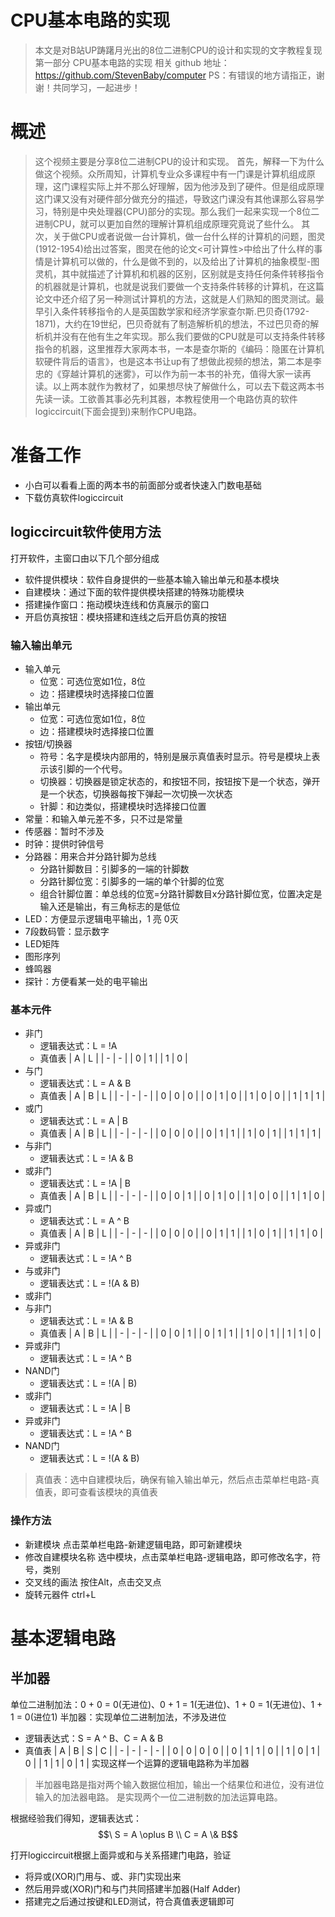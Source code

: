 # CPU基本电路的实现
>本文是对B站UP踌躇月光出的8位二进制CPU的设计和实现的文字教程复现第一部分 CPU基本电路的实现
相关 github 地址：https://github.com/StevenBaby/computer
PS：有错误的地方请指正，谢谢！共同学习，一起进步！

# 概述
> 这个视频主要是分享8位二进制CPU的设计和实现。
首先，解释一下为什么做这个视频。众所周知，计算机专业众多课程中有一门课是计算机组成原理，这门课程实际上并不那么好理解，因为他涉及到了硬件。但是组成原理这门课又没有对硬件部分做充分的描述，导致这门课没有其他课那么容易学习，特别是中央处理器(CPU)部分的实现。那么我们一起来实现一个8位二进制CPU，就可以更加自然的理解计算机组成原理究竟说了些什么。
其次，关于做CPU或者说做一台计算机，做一台什么样的计算机的问题，图灵(1912-1954)给出过答案，图灵在他的论文<可计算性>中给出了什么样的事情是计算机可以做的，什么是做不到的，以及给出了计算机的抽象模型-图灵机，其中就描述了计算机和机器的区别，区别就是支持任何条件转移指令的机器就是计算机，也就是说我们要做一个支持条件转移的计算机，在这篇论文中还介绍了另一种测试计算机的方法，这就是人们熟知的图灵测试。最早引入条件转移指令的人是英国数学家和经济学家查尔斯.巴贝奇(1792-1871)，大约在19世纪，巴贝奇就有了制造解析机的想法，不过巴贝奇的解析机并没有在他有生之年实现。那么我们要做的CPU就是可以支持条件转移指令的机器，这里推荐大家两本书，一本是查尔斯的《编码：隐匿在计算机软硬件背后的语言》，也是这本书让up有了想做此视频的想法，第二本是李忠的《穿越计算机的迷雾》，可以作为前一本书的补充，值得大家一读再读。以上两本就作为教材了，如果想尽快了解做什么，可以去下载这两本书先读一读。工欲善其事必先利其器，本教程使用一个电路仿真的软件logiccircuit(下面会提到)来制作CPU电路。

# 准备工作
- 小白可以看看上面的两本书的前面部分或者快速入门数电基础
- 下载仿真软件logiccircuit

## logiccircuit软件使用方法
打开软件，主窗口由以下几个部分组成
- 软件提供模块：软件自身提供的一些基本输入输出单元和基本模块
- 自建模块：通过下面的软件提供模块搭建的特殊功能模块
- 搭建操作窗口：拖动模块连线和仿真展示的窗口
- 开启仿真按钮：模块搭建和连线之后开启仿真的按钮
### 输入输出单元
- 输入单元
  - 位宽：可选位宽如1位，8位
  - 边：搭建模块时选择接口位置
- 输出单元
  - 位宽：可选位宽如1位，8位
  - 边：搭建模块时选择接口位置
- 按钮/切换器
  - 符号：名字是模块内部用的，特别是展示真值表时显示。符号是模块上表示该引脚的一个代号。
  - 切换器：切换器是锁定状态的，和按钮不同，按钮按下是一个状态，弹开是一个状态，切换器每按下弹起一次切换一次状态
  - 针脚：和边类似，搭建模块时选择接口位置
- 常量：和输入单元差不多，只不过是常量
- 传感器：暂时不涉及
- 时钟：提供时钟信号
- 分路器：用来合并分路针脚为总线
  - 分路针脚数目：引脚多的一端的针脚数
  - 分路针脚位宽：引脚多的一端的单个针脚的位宽
  - 组合针脚位置：单总线的位宽=分路针脚数目x分路针脚位宽，位置决定是输入还是输出，有三角标志的是低位
- LED：方便显示逻辑电平输出，1 亮 0灭
- 7段数码管：显示数字
- LED矩阵
- 图形序列
- 蜂鸣器
- 探针：方便看某一处的电平输出
### 基本元件
- 非门
  - 逻辑表达式：L = !A
  - 真值表
    | A | L |
    | - | - |
    | 0 | 1 |
    | 1 | 0 |
- 与门
  - 逻辑表达式：L = A & B
  - 真值表
    | A | B | L |
    | - | - | - |
    | 0 | 0 | 0 |
    | 0 | 1 | 0 |
    | 1 | 0 | 0 |
    | 1 | 1 | 1 |
- 或门
  - 逻辑表达式：L = A | B
  - 真值表
    | A | B | L |
    | - | - | - |
    | 0 | 0 | 0 |
    | 0 | 1 | 1 |
    | 1 | 0 | 1 |
    | 1 | 1 | 1 |
- 与非门
  - 逻辑表达式：L = !A & B
- 或非门
  - 逻辑表达式：L = !A | B
  - 真值表
    | A | B | L |
    | - | - | - |
    | 0 | 0 | 1 |
    | 0 | 1 | 0 |
    | 1 | 0 | 0 |
    | 1 | 1 | 0 |
- 异或门
  - 逻辑表达式：L = A ^ B
  - 真值表
    | A | B | L |
    | - | - | - |
    | 0 | 0 | 0 |
    | 0 | 1 | 1 |
    | 1 | 0 | 1 |
    | 1 | 1 | 0 |
- 异或非门
  - 逻辑表达式：L = !A ^ B
- 与或非门
  - 逻辑表达式：L = !(A & B)
- 或非门
- 与非门
  - 逻辑表达式：L = !A & B
  - 真值表
    | A | B | L |
    | - | - | - |
    | 0 | 0 | 1 |
    | 0 | 1 | 1 |
    | 1 | 0 | 1 |
    | 1 | 1 | 0 |
- 异或非门
  - 逻辑表达式：L = !A ^ B
- NAND门
  - 逻辑表达式：L = !(A | B)
- 或非门
  - 逻辑表达式：L = !A | B
- 异或非门
  - 逻辑表达式：L = !A ^ B
- NAND门
  - 逻辑表达式：L = !(A & B)

>真值表：选中自建模块后，确保有输入输出单元，然后点击菜单栏电路-真值表，即可查看该模块的真值表

### 操作方法
- 新建模块
  点击菜单栏电路-新建逻辑电路，即可新建模块
- 修改自建模块名称
  选中模块，点击菜单栏电路-逻辑电路，即可修改名字，符号，类别
- 交叉线的画法
  按住Alt，点击交叉点
- 旋转元器件
  ctrl+L

# 基本逻辑电路
## 半加器
单位二进制加法：0 + 0 = 0(无进位)、0 + 1 = 1(无进位)、1 + 0 = 1(无进位)、1 + 1 = 0(进位1)
半加器：实现单位二进制加法，不涉及进位
- 逻辑表达式：S = A ^ B、C = A & B
- 真值表
  | A | B | S | C |
  | - | - | - | - |
  | 0 | 0 | 0 | 0 |
  | 0 | 1 | 1 | 0 |
  | 1 | 0 | 1 | 0 |
  | 1 | 1 | 0 | 1 |
实现这样一个运算的逻辑电路称为半加器
> 半加器电路是指对两个输入数据位相加，输出一个结果位和进位，没有进位输入的加法器电路。 是实现两个一位二进制数的加法运算电路。

根据经验我们得知，逻辑表达式：
$$\ S = A \oplus B \\ C = A \& B$$

打开logiccircuit根据上面异或和与关系搭建门电路，验证

- 将异或(XOR)门用与、或、非门实现出来
- 然后用异或(XOR)门和与门共同搭建半加器(Half Adder)
- 搭建完之后通过按键和LED测试，符合真值表逻辑即可
